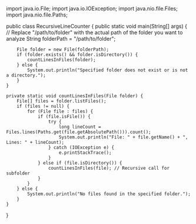 import java.io.File;
import java.io.IOException;
import java.nio.file.Files;
import java.nio.file.Paths;

public class RecursiveLineCounter {
    public static void main(String[] args) {
        // Replace "/path/to/folder" with the actual path of the folder you want to analyze
        String folderPath = "/path/to/folder";

        File folder = new File(folderPath);
        if (folder.exists() && folder.isDirectory()) {
            countLinesInFiles(folder);
        } else {
            System.out.println("Specified folder does not exist or is not a directory.");
        }
    }

    private static void countLinesInFiles(File folder) {
        File[] files = folder.listFiles();
        if (files != null) {
            for (File file : files) {
                if (file.isFile()) {
                    try {
                        long lineCount = Files.lines(Paths.get(file.getAbsolutePath())).count();
                        System.out.println("File: " + file.getName() + ", Lines: " + lineCount);
                    } catch (IOException e) {
                        e.printStackTrace();
                    }
                } else if (file.isDirectory()) {
                    countLinesInFiles(file); // Recursive call for subfolder
                }
            }
        } else {
            System.out.println("No files found in the specified folder.");
        }
    }
}
